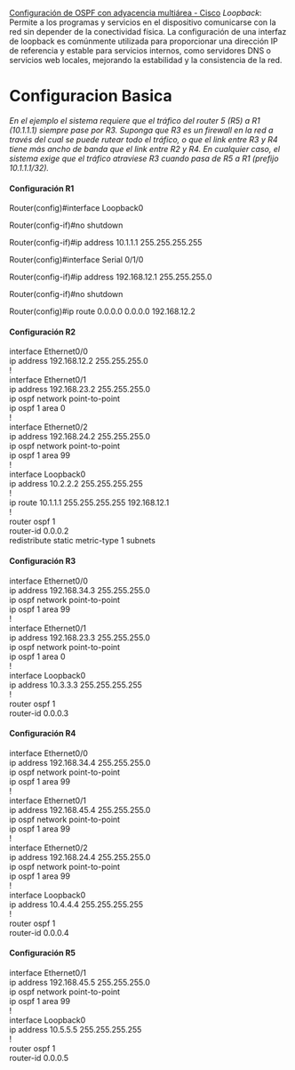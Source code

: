 [Configuración de OSPF con adyacencia multiárea - Cisco](https://www.cisco.com/c/es_mx/support/docs/ip/open-shortest-path-first-ospf/118879-configure-ospf-00.html)
*Loopback*: Permite a los programas y servicios en el dispositivo comunicarse con la red sin depender de la conectividad física. La configuración de una interfaz de loopback es comúnmente utilizada para proporcionar una dirección IP de referencia y estable para servicios internos, como servidores DNS o servicios web locales, mejorando la estabilidad y la consistencia de la red.
# Configuracion Basica
*En el ejemplo el sistema requiere que el tráfico del router 5 (R5) a R1 (10.1.1.1) siempre pase por R3. Suponga que R3 es un firewall en la red a través del cual se puede rutear todo el tráfico, o que el link entre R3 y R4 tiene más ancho de banda que el link entre R2 y R4. En cualquier caso, el sistema exige que el tráfico atraviese R3 cuando pasa de R5 a R1 (prefijo 10.1.1.1/32).*
#### Configuración R1

Router(config)#interface Loopback0  

Router(config-if)#no shutdown

Router(config-if)#ip address 10.1.1.1 255.255.255.255

Router(config)#interface Serial 0/1/0

Router(config-if)#ip address 192.168.12.1 255.255.255.0

Router(config-if)#no shutdown

Router(config)#ip route 0.0.0.0 0.0.0.0 192.168.12.2


#### Configuración R2

interface Ethernet0/0  
 ip address 192.168.12.2 255.255.255.0  
!  
interface Ethernet0/1  
 ip address 192.168.23.2 255.255.255.0  
 ip ospf network point-to-point  
 ip ospf 1 area 0  
!  
interface Ethernet0/2  
 ip address 192.168.24.2 255.255.255.0  
 ip ospf network point-to-point  
 ip ospf 1 area 99  
!  
interface Loopback0  
 ip address 10.2.2.2 255.255.255.255  
!  
ip route 10.1.1.1 255.255.255.255 192.168.12.1  
!  
router ospf 1  
 router-id 0.0.0.2  
 redistribute static metric-type 1 subnets

#### Configuración R3

interface Ethernet0/0  
 ip address 192.168.34.3 255.255.255.0  
 ip ospf network point-to-point  
 ip ospf 1 area 99  
!  
interface Ethernet0/1  
 ip address 192.168.23.3 255.255.255.0  
 ip ospf network point-to-point  
 ip ospf 1 area 0  
!  
interface Loopback0  
 ip address 10.3.3.3 255.255.255.255  
!  
router ospf 1  
 router-id 0.0.0.3

#### Configuración R4

interface Ethernet0/0  
 ip address 192.168.34.4 255.255.255.0  
 ip ospf network point-to-point  
 ip ospf 1 area 99  
!  
interface Ethernet0/1  
 ip address 192.168.45.4 255.255.255.0  
 ip ospf network point-to-point  
 ip ospf 1 area 99  
!  
interface Ethernet0/2  
 ip address 192.168.24.4 255.255.255.0  
 ip ospf network point-to-point  
 ip ospf 1 area 99  
!  
interface Loopback0  
 ip address 10.4.4.4 255.255.255.255  
!  
router ospf 1  
 router-id 0.0.0.4

#### Configuración R5

interface Ethernet0/1  
 ip address 192.168.45.5 255.255.255.0  
 ip ospf network point-to-point  
 ip ospf 1 area 99  
!  
interface Loopback0  
 ip address 10.5.5.5 255.255.255.255  
!  
router ospf 1  
 router-id 0.0.0.5